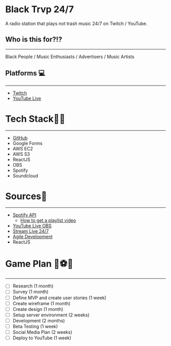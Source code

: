 # Black Trvp 24/7 

A radio station that plays not trash music 24/7 on Twitch / YouTube.

## Who is this for?⁉

---

Black People / Music Enthusiasts / Advertisers / Music Artists

## Platforms 💻

---

- [Twitch](https://www.twitch.tv/)
- [YouTube Live](https://www.youtube.com/live_dashboard)

# **Tech Stack👩‍💻**

---

- [GitHub](https://github.com/)
- Google Forms
- AWS EC2
- AWS S3
- ReactJS
- OBS
- Spotify
- Soundcloud

# **Sources📃**

---

- [Spotify API](https://developer.spotify.com/documentation/web-api/)
    - [How to get a playlist video](https://www.youtube.com/watch?v=zdWnPN3lefM)
- [YouTube Live OBS](https://www.youtube.com/watch?v=OtJHX7O3p5U)
- [Stream Live 24/7](https://www.youtube.com/watch?v=I3X2ObF_7dw)
- [Agile Development](https://www.youtube.com/watch?v=Z9QbYZh1YXY)
- ReactJS

# **Game Plan 🏈⚽🏉**

---

- [ ]  Research (1 month)
- [ ]  Survey (1 month)
- [ ]  Define MVP and create user stories (1 week)
- [ ]  Create wireframe (1 month)
- [ ]  Create design (1 month)
- [ ]  Setup server environment (2 weeks)
- [ ]  Development (2 months)
- [ ]  Beta Testing (1 week)
- [ ]  Social Media Plan (2 weeks)
- [ ]  Deploy to YouTube (1 week)
